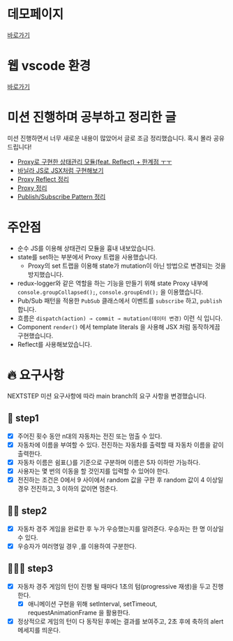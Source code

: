 # 데모페이지
[바로가기](https://guymoon.github.io/js-racingcar/)

# 웹 vscode 환경
[바로가기](https://github.dev/guymoon/js-racingcar)

# 미션 진행하며 공부하고 정리한 글
미션 진행하면서 너무 새로운 내용이 많았어서 글로 조금 정리했습니다. 혹시 몰라 공유드립니다!
- [Proxy로 구현한 상태관리 모듈(feat. Reflect) + 한계점 ㅜㅜ](https://www.notion.so/g1moon/Proxy-feat-Reflect-45abb2dfd14142d09142e76deeb1c352)
- [바닐라 JS로 JSX처럼 구현해보기](https://g1moon.notion.site/JS-JSX-221123baed324497acfb9fddddfa9823)
- [Proxy Reflect 정리](https://www.notion.so/g1moon/Proxy-Reflect-89a5237b81a34906b09024e420b3065a)
- [Proxy 정리](https://www.notion.so/g1moon/Proxy-b7d60aff33c34bfea132f5684119cda0)
- [Publish/Subscribe Pattern 정리](https://www.notion.so/g1moon/Publish-Subscribe-Pattern-37e16963c106422eb09e9537db693fff)

# 주안점
- 순수 JS를 이용해 상태관리 모듈을 흉내 내보았습니다.
- state를 set하는 부분에서 Proxy 트랩을 사용했습니다.
  - Proxy의 set 트랩을 이용해 state가 mutation이 아닌 방법으로 변경되는 것을 방지했습니다.
- redux-logger와 같은 역할을 하는 기능을 만들기 위해 state Proxy 내부에 `console.groupCollapsed();`, `console.groupEnd();`
  을 이용했습니다.
- Pub/Sub 패턴을 적용한 `PubSub` 클래스에서 이벤트를 `subscribe` 하고, `publish` 합니다.
- 흐름은 `dispatch(action) → commit → mutation(데이터 변경)` 이런 식 입니다.
- Component `render()` 에서 template literals 을 사용해 JSX 처럼 동작하게끔 구현했습니다.
- Reflect를 사용해보았습니다.

# 🔥 요구사항
NEXTSTEP 미션 요구사항에 따라 main branch의 요구 사항을 변경했습니다.

## 🎯 step1
- [x] 주어진 횟수 동안 n대의 자동차는 전진 또는 멈출 수 있다.
- [x] 자동차에 이름을 부여할 수 있다. 전진하는 자동차를 출력할 때 자동차 이름을 같이 출력한다.
- [x] 자동차 이름은 쉼표(,)를 기준으로 구분하며 이름은 5자 이하만 가능하다.
- [x] 사용자는 몇 번의 이동을 할 것인지를 입력할 수 있어야 한다.
- [x] 전진하는 조건은 0에서 9 사이에서 random 값을 구한 후 random 값이 4 이상일 경우 전진하고, 3 이하의 값이면 멈춘다.

## 🎯🎯 step2
- [x] 자동차 경주 게임을 완료한 후 누가 우승했는지를 알려준다. 우승자는 한 명 이상일 수 있다.
- [x] 우승자가 여러명일 경우 ,를 이용하여 구분한다.

## 🎯🎯🎯 step3
- [x] 자동차 경주 게임의 턴이 진행 될 때마다 1초의 텀(progressive 재생)을 두고 진행한다.
  - [x] 애니메이션 구현을 위해 setInterval, setTimeout, requestAnimationFrame 을 활용한다.
- [x] 정상적으로 게임의 턴이 다 동작된 후에는 결과를 보여주고, 2초 후에 축하의 alert 메세지를 띄운다.
